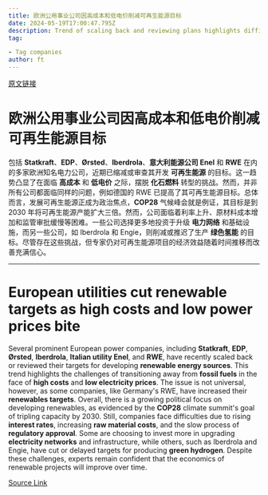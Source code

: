 ```yaml
---
title: 欧洲公用事业公司因高成本和低电价削减可再生能源目标
date: 2024-05-19T17:00:47.795Z
description: Trend of scaling back and reviewing plans highlights difficult economics of transitioning away from fossil fuels
tag: 

- Tag companies
author: ft
---
```


[原文链接](https://ft.com/content/625042f5-131e-434c-9d11-af0d39e8cb60)

# 欧洲公用事业公司因高成本和低电价削减可再生能源目标

包括 **Statkraft**、**EDP**、**Ørsted**、**Iberdrola**、**意大利能源公司 Enel** 和 **RWE** 在内的多家欧洲知名电力公司，近期已缩减或审查其开发 **可再生能源** 的目标。这一趋势凸显了在面临 **高成本** 和 **低电价** 之际，摆脱 **化石燃料** 转型的挑战。然而，并非所有公司都面临同样的问题，例如德国的 RWE 已提高了其可再生能源目标。总体而言，发展可再生能源正成为政治焦点，**COP28** 气候峰会就是例证，其目标是到 2030 年将可再生能源产能扩大三倍。然而，公司面临着利率上升、原材料成本增加和监管审批缓慢等困难。一些公司选择更多地投资于升级 **电力网络** 和基础设施，而另一些公司，如 Iberdrola 和 Engie，则削减或推迟了生产 **绿色氢能** 的目标。尽管存在这些挑战，但专家仍对可再生能源项目的经济效益随着时间推移而改善充满信心。

---

# European utilities cut renewable targets as high costs and low power prices bite

Several prominent European power companies, including **Statkraft**, **EDP**, **Ørsted**, **Iberdrola**, **Italian utility Enel**, and **RWE**, have recently scaled back or reviewed their targets for developing **renewable energy sources**. This trend highlights the challenges of transitioning away from **fossil fuels** in the face of **high costs** and **low electricity prices**. The issue is not universal, however, as some companies, like Germany's RWE, have increased their **renewables targets**. Overall, there is a growing political focus on developing renewables, as evidenced by the **COP28** climate summit's goal of tripling capacity by 2030. Still, companies face difficulties due to rising **interest rates**, increasing **raw material costs**, and the slow process of **regulatory approval**. Some are choosing to invest more in upgrading **electricity networks** and infrastructure, while others, such as Iberdrola and Engie, have cut or delayed targets for producing **green hydrogen**. Despite these challenges, experts remain confident that the economics of renewable projects will improve over time.

[Source Link](https://ft.com/content/625042f5-131e-434c-9d11-af0d39e8cb60)

